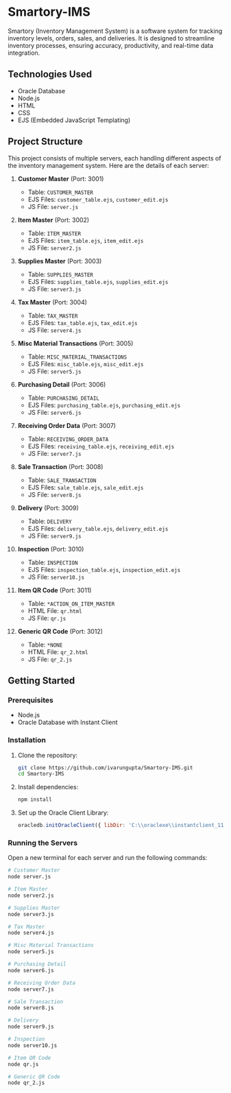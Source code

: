 # Smartory-IMS

Smartory (Inventory Management System) is a software system for tracking inventory levels, orders, sales, and deliveries. It is designed to streamline inventory processes, ensuring accuracy, productivity, and real-time data integration.

## Technologies Used
- Oracle Database
- Node.js
- HTML
- CSS
- EJS (Embedded JavaScript Templating)

## Project Structure
This project consists of multiple servers, each handling different aspects of the inventory management system. Here are the details of each server:

1. **Customer Master** (Port: 3001)
    - Table: `CUSTOMER_MASTER`
    - EJS Files: `customer_table.ejs`, `customer_edit.ejs`
    - JS File: `server.js`

2. **Item Master** (Port: 3002)
    - Table: `ITEM_MASTER`
    - EJS Files: `item_table.ejs`, `item_edit.ejs`
    - JS File: `server2.js`

3. **Supplies Master** (Port: 3003)
    - Table: `SUPPLIES_MASTER`
    - EJS Files: `supplies_table.ejs`, `supplies_edit.ejs`
    - JS File: `server3.js`

4. **Tax Master** (Port: 3004)
    - Table: `TAX_MASTER`
    - EJS Files: `tax_table.ejs`, `tax_edit.ejs`
    - JS File: `server4.js`

5. **Misc Material Transactions** (Port: 3005)
    - Table: `MISC_MATERIAL_TRANSACTIONS`
    - EJS Files: `misc_table.ejs`, `misc_edit.ejs`
    - JS File: `server5.js`

6. **Purchasing Detail** (Port: 3006)
    - Table: `PURCHASING_DETAIL`
    - EJS Files: `purchasing_table.ejs`, `purchasing_edit.ejs`
    - JS File: `server6.js`

7. **Receiving Order Data** (Port: 3007)
    - Table: `RECEIVING_ORDER_DATA`
    - EJS Files: `receiving_table.ejs`, `receiving_edit.ejs`
    - JS File: `server7.js`

8. **Sale Transaction** (Port: 3008)
    - Table: `SALE_TRANSACTION`
    - EJS Files: `sale_table.ejs`, `sale_edit.ejs`
    - JS File: `server8.js`

9. **Delivery** (Port: 3009)
    - Table: `DELIVERY`
    - EJS Files: `delivery_table.ejs`, `delivery_edit.ejs`
    - JS File: `server9.js`

10. **Inspection** (Port: 3010)
    - Table: `INSPECTION`
    - EJS Files: `inspection_table.ejs`, `inspection_edit.ejs`
    - JS File: `server10.js`

11. **Item QR Code** (Port: 3011)
    - Table: `*ACTION_ON_ITEM_MASTER`
    - HTML File: `qr.html`
    - JS File: `qr.js`

12. **Generic QR Code** (Port: 3012)
    - Table: `*NONE`
    - HTML File: `qr_2.html`
    - JS File: `qr_2.js`

## Getting Started

### Prerequisites
- Node.js
- Oracle Database with Instant Client

### Installation
1. Clone the repository:
    ```bash
    git clone https://github.com/ivarungupta/Smartory-IMS.git
    cd Smartory-IMS
    ```

2. Install dependencies:
    ```bash
    npm install
    ```

3. Set up the Oracle Client Library:
    ```javascript
    oracledb.initOracleClient({ libDir: 'C:\\oraclexe\\instantclient_11_2' });
    ```

### Running the Servers
Open a new terminal for each server and run the following commands:

```bash
# Customer Master
node server.js

# Item Master
node server2.js

# Supplies Master
node server3.js

# Tax Master
node server4.js

# Misc Material Transactions
node server5.js

# Purchasing Detail
node server6.js

# Receiving Order Data
node server7.js

# Sale Transaction
node server8.js

# Delivery
node server9.js

# Inspection
node server10.js

# Item QR Code
node qr.js

# Generic QR Code
node qr_2.js
